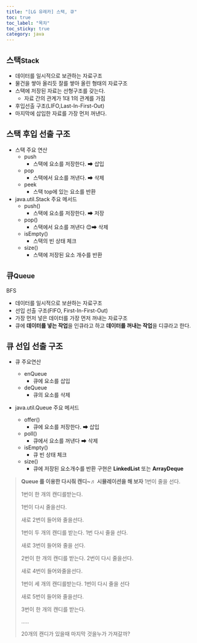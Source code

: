 ```yaml
---
title: "[LG 유레카] 스택, 큐"
toc: true
toc_label: "목차"
toc_sticky: true
category: java
---
```


## 스택<small>Stack</small>
- 데이터를 일시적으로 보관하는 자료구조
- 물건을 쌓아 올리듯 잘를 쌓아 올린 형태의 자료구조
- 스택에 저장된 자료는 선형구조를 갖는다.
  - 자료 간의 관계가 1대 1의 관계를 가짐
- 후입선출 구조(LIFO,Last-In-First-Out)
- 마지막에 삽입한 자료를 가장 먼저 꺼낸다.


## 스택 후입 선출 구조
- 스택 주요 연산
  - push
    - 스택에 요소를 저장한다. ➡ 삽입
  - pop
    - 스택에서 요소를 꺼낸다. ➡ 삭제
  - peek
    - 스택 top에 있는 요소를 반환
- java.util.Stack 주요 메서드
  - push()
    - 스택에 요소를 저장한다. ➡ 저장
  - pop()
    - 스택에서 요소를 꺼낸다 😊➡ 삭제
  - isEmpty()
    - 스택의 빈 상태 체크
  - size()
    - 스택에 저장된 요소 개수를 반환


## 큐<small>Queue</small>
BFS
- 데이터를 일시적으로 보솬하는 자료구조
- 선입 선출 구조(FIFO, First-In-First-Out)
- 가장 먼저 넣은 데이터를 가장 먼저 꺼내는 자료구조
- 큐에 **데이터를 넣는 작업**을 <span class="hlm">인큐</span>라고 하고 **데이터를 꺼내는 작업**을 <span class="hlm">디큐</span>라고 한다.


## 큐 선입 선출 구조
- 큐 주요연산
  - enQueue
    - 큐에 요소를 삽입
  - deQueue
    - 큐의 요소를 삭제

- java.util.Queue 주요 메서드
  - offer()
    - 큐에 요소를 저장한다. ➡ 삽입
  - poll()
    - 큐에서 요소를 꺼낸다 ➡ 삭제
  - isEmpty()
    - 큐 빈 상태 체크
  - size()
    - 큐에 저장된 요소개수를 반환
구현은 **LinkedList** 또는 **ArrayDeque**

> **Queue 를 이용한 다시줘 캔디~♬ 시뮬레이션을 해 보자**
>  1번이 줄을 선다.
>
> 1번이  한 개의 캔디를받는다.
>
> 1번이 다시 줄을선다.
>
> 새로 2번이 들어와 줄을선다.
>
> 1번이 두 개의 캔디를 받는다.
> 1번 다시 줄을 선다.
>
> 새로 3번이 들어와 줄을 선다.
>
> 2번이 한 개의 캔디를 받는다.
> 2번이 다시 줄을선다.
>
> 새로 4번이 들어와줄을선다.
>
> 1번이 세 개의 캔디를받는다.
> 1번이 다시 줄을 선다
>
>  새로 5번이 들어와 줄을선다.
>
> 3번이 한 개의 캔디를 받는다.
>
> …..
>
> 20개의  캔디가 있을때 마지막 것을누가
> 가져갈까?